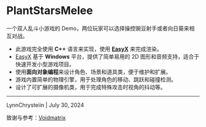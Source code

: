 # PlantStarsMelee
一个双人乱斗小游戏的 Demo，两位玩家可以选择操控豌豆射手或者向日葵来相互对战。
- 此游戏完全使用 <b>C++</b> 语言来实现，使用 <b>[EasyX](https://easyx.cn/)</b> 来完成渲染。
- [EasyX](https://easyx.cn/) 基于 <b>Windows</b> 平台，提供了简单易用的 2D 图形和音频支持，适合于快速开发小型游戏项目。
- 使用<b>面向对象编程</b>来设计角色、场景和道具类，便于维护和扩展。
- 游戏内置简单的物理引擎，用于处理角色的移动、跳跃和碰撞检测。
- 设计了可扩展的摄像机类，用于完成特殊攻击时视角的抖动等。


---
LynnChrysteiin | July 30, 2024

致谢与参考：[Voidmatrix](https://github.com/VoidmatrixHeathcliff)
